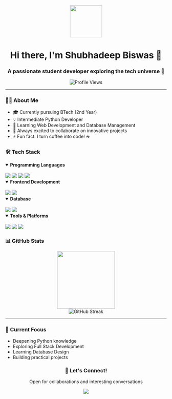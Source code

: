 <div align="center">
  <img src="https://media.giphy.com/media/M9gbBd9nbDrOTu1Mqx/giphy.gif" width="100"/>
</div>

<h1 align="center">Hi there, I'm Shubhadeep Biswas 👋</h1>
<h3 align="center">A passionate student developer exploring the tech universe 🚀</h3>

<p align="center">
  <img src="https://komarev.com/ghpvc/?username=sbr69&style=for-the-badge&color=blue" alt="Profile Views"/>
</p>

---

### 👨‍💻 About Me

- 🎓 Currently pursuing BTech (2nd Year)
- 💡 Intermediate Python Developer
- 🌱 Learning Web Development and Database Management
- 🔭 Always excited to collaborate on innovative projects
- ⚡ Fun fact: I turn coffee into code! ☕

### 🛠️ Tech Stack

<p align="center">
  <details open>
    <summary><b>Programming Languages</b></summary>
    <br/>
    <img src="https://img.shields.io/badge/Python-3776AB?style=for-the-badge&logo=python&logoColor=white" />
    <img src="https://img.shields.io/badge/C%2B%2B-00599C?style=for-the-badge&logo=c%2B%2B&logoColor=white" />
    <img src="https://img.shields.io/badge/C-00599C?style=for-the-badge&logo=c&logoColor=white" />
    <img src="https://img.shields.io/badge/JavaScript-F7DF1E?style=for-the-badge&logo=javascript&logoColor=black" />
  </details>

  <details open>
    <summary><b>Frontend Development</b></summary>
    <br/>
    <img src="https://img.shields.io/badge/HTML5-E34F26?style=for-the-badge&logo=html5&logoColor=white" />
    <img src="https://img.shields.io/badge/CSS3-1572B6?style=for-the-badge&logo=css3&logoColor=white" />
  </details>

  <details open>
    <summary><b>Database</b></summary>
    <br/>
    <img src="https://img.shields.io/badge/MongoDB-4EA94B?style=for-the-badge&logo=mongodb&logoColor=white" />
    <img src="https://img.shields.io/badge/MySQL-005C84?style=for-the-badge&logo=mysql&logoColor=white" />
  </details>

  <details open>
    <summary><b>Tools & Platforms</b></summary>
    <br/>
    <img src="https://img.shields.io/badge/VS%20Code-0078d7?style=for-the-badge&logo=visual-studio-code&logoColor=white" />
    <img src="https://img.shields.io/badge/Git-F05032?style=for-the-badge&logo=git&logoColor=white" />
    <img src="https://img.shields.io/badge/GitHub-181717?style=for-the-badge&logo=github&logoColor=white" />
  </details>
</p>

### 📊 GitHub Stats

<div align="center">
  <img height="180em" src="https://github-readme-stats.vercel.app/api?username=sbr69&show_icons=true&theme=tokyonight&include_all_commits=true&count_private=true"/>
</div>

<div align="center">
  <img src="https://github-readme-streak-stats.herokuapp.com/?user=sbr69&theme=tokyonight" alt="GitHub Streak"/>
</div>

---

### 🎯 Current Focus

- Deepening Python knowledge
- Exploring Full Stack Development
- Learning Database Design
- Building practical projects

<div align="center">
  <h3>🤝 Let's Connect!</h3>
  <p>Open for collaborations and interesting conversations</p>
  <a href="https://linkedin.com/in/sbr69">
    <img src="https://img.shields.io/badge/Connect%20on-LinkedIn-blue?style=for-the-badge&logo=linkedin"/>
